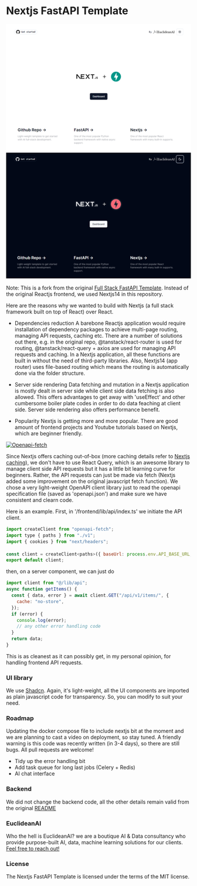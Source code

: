 # Nextjs FastAPI Template

<!-- <a href="https://github.com/tiangolo/full-stack-fastapi-template/actions?query=workflow%3ATest" target="_blank"><img src="https://github.com/tiangolo/full-stack-fastapi-template/workflows/Test/badge.svg" alt="Test"></a>
<a href="https://coverage-badge.samuelcolvin.workers.dev/redirect/tiangolo/full-stack-fastapi-template" target="_blank"><img src="https://coverage-badge.samuelcolvin.workers.dev/tiangolo/full-stack-fastapi-template.svg" alt="Coverage"></a> -->

![nextjs+fastapi_template](nextjs+fastapi-template.png)
![nextjs+fastapi_template_dark_mode](nextjs+fastapi-template-dark-mode.png)

Note: This is a fork from the original [Full Stack FastAPI Template](https://github.com/tiangolo/full-stack-fastapi-template "Full Stack FastAPI Template"). Instead of the original Reactjs frontend, we used Nextjs14 in this repository. 

Here are the reasons why we wanted to build with Nextjs (a full stack framework built on top of React) over React. 
- Dependencies reduction
A barebone Reactjs application would require installation of dependency packages to achieve multi-page routing, managing API requests, caching etc. There are a number of solutions out there, e.g. in the original repo, @tanstack/react-router is used for routing, @tanstack/react-query + axios are used for managing API requests and caching. 
In a Nextjs application, all these functions are built in without the need of third-party libraries. Also, Nextjs14 (app router) uses file-based routing which means the routing is automatically done via the folder structure. 

- Server side rendering 
Data fetching and mutation in a Nextjs application is mostly dealt in server side while client side data fetching is also allowed. This offers advantages to get away with 'useEffect' and other cumbersome boiler plate codes in order to do data feaching at client side. Server side rendering also offers performance benefit.

- Popularity 
Nextjs is getting more and more popular. There are good amount of frontend projects and Youtube tutorials based on Nextjs, which are beginner friendly. 

[![Openapi-fetch](https://openapi-ts.pages.dev/assets/openapi-fetch.svg "Openapi-fetch")](https://openapi-ts.pages.dev/openapi-fetch/ "Openapi-fetch")

Since Nextjs offers caching out-of-box (more caching details refer to [Nextjs caching](http://https://nextjs.org/docs/app/building-your-application/caching "Nextjs caching")), we don't have to use React Query, which is an awesome library to manage client side API requests but it has a little bit learning curve for beginners. Rather, the API requests can just be made via fetch (Nextjs added some improvement on the original javascript fetch function). We chose a very light-weight OpenAPI client library just to read the openapi specification file (saved as 'openapi.json') and make sure we have consistent and clearn code. 

Here is an example. 
First, in '/frontend/lib/api/index.ts' we initiate the API client. 

```javascript
import createClient from "openapi-fetch";
import type { paths } from "./v1";
import { cookies } from "next/headers";

const client = createClient<paths>({ baseUrl: process.env.API_BASE_URL, headers: { Authorization: `Bearer ${cookies().get("access_token")?.value}` } });
export default client;
```
then, on a server component, we can just do
```javascript
import client from "@/lib/api";
async function getItems() {
  const { data, error } = await client.GET("/api/v1/items/", {
    cache: "no-store",
  });
  if (error) {
    console.log(error);
	// any other error handling code
  }
  return data;
}
```
This is as cleanest as it can possibly get, in my personal opinion, for handling frontend API requests. 

### UI library 
We use [Shadcn](https://ui.shadcn.com/ "Shadcn"). Again, it's light-weight, all the UI components are imported as plain javascript code for transparency. So, you can modify to suit your need. 

### Roadmap
Updating the docker compose file to include nextjs bit at the moment and we are planning to cast a video on deployment, so stay tuned. 
A friendly warning is this code was recently written (in 3-4 days), so there are still bugs. All pull requests are welcome!

- Tidy up the error handling bit 
- Add task queue for long last jobs (Celery + Redis)
- AI chat interface

### Backend
We did not change the backend code, all the other details remain valid from the original [README](README-original.md)

### EuclideanAI
Who the hell is EuclideanAI? we are a boutique AI & Data consultancy who provide purpose-built AI, data, machine learning solutions for our clients. [Feel free to reach out!](https://euclideanai.com/contactus/) 

### License

The Nextjs FastAPI Template is licensed under the terms of the MIT license.
